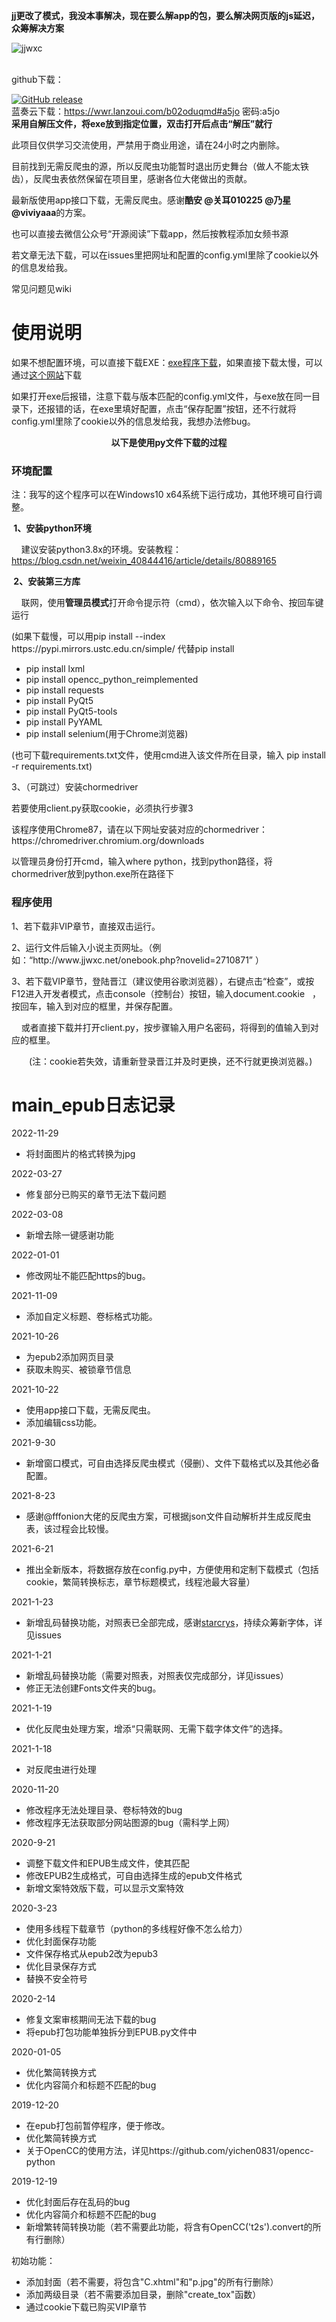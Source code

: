 **jj更改了模式，我没本事解决，现在要么解app的包，要么解决网页版的js延迟，众筹解决方案**

![jjwxc](https://user-images.githubusercontent.com/57527406/157160102-811010d2-dca2-422c-853b-99d46bbd02a9.png)

<br/>
github下载：

[![GitHub release](https://img.shields.io/github/release/7325156/jjwxcNovelCrawler.svg)](https://github.com/7325156/jjwxcNovelCrawler/releases/latest/)
<br/>
蓝奏云下载：https://wwr.lanzoui.com/b02oduqmd#a5jo 密码:a5jo <br/>
**采用自解压文件，将exe放到指定位置，双击打开后点击“解压”就行**
<p>此项目仅供学习交流使用，严禁用于商业用途，请在24小时之内删除。</p>
<p>目前找到无需反爬虫的源，所以反爬虫功能暂时退出历史舞台（做人不能太铁齿），反爬虫表依然保留在项目里，感谢各位大佬做出的贡献。</p>
<p>最新版使用app接口下载，无需反爬虫。感谢<b>酷安 @关耳010225 @乃星 @viviyaaa</b>的方案。</p>
<p>也可以直接去微信公众号“开源阅读”下载app，然后按教程添加女频书源</p>
<p>若文章无法下载，可以在issues里把网址和配置的config.yml里除了cookie以外的信息发给我。</p>
<p>常见问题见wiki</p>
<h1>使用说明</h1>
<p>如果不想配置环境，可以直接下载EXE：<a href="https://github.com/7325156/jjdown/releases">exe程序下载</a>，如果直接下载太慢，可以通过<a href="https://d.serctl.com">这个网站</a>下载</p>
<p>如果打开exe后报错，注意下载与版本匹配的config.yml文件，与exe放在同一目录下，还报错的话，在exe里填好配置，点击“保存配置”按钮，还不行就将config.yml里除了cookie以外的信息发给我，我想办法修bug。</p>
<p><strong><center>以下是使用py文件下载的过程</center></strong></p>
<h3>环境配置</h3>
<p>注：我写的这个程序可以在Windows10 x64系统下运行成功，其他环境可自行调整。</p>
<p><span style="font-weight: bold;">&#160;1、安装python环境</span></p>
<p><span class="Apple-tab-span" style="white-space:pre">	</span>建议安装python3.8x的环境。安装教程：<a href="https://blog.csdn.net/weixin_40844416/article/details/80889165">https://blog.csdn.net/weixin_40844416/article/details/80889165</a></p>
<p><span style="font-weight: bold;">&#160;2、安装第三方库</span></p>
<p><span class="Apple-tab-span" style="white-space:pre">	</span>联网，使用<b>管理员模式</b>打开命令提示符（cmd），依次输入以下命令、按回车键运行</p>
<p>(如果下载慢，可以用pip install --index https://pypi.mirrors.ustc.edu.cn/simple/ 代替pip install</p>
<ul><li>pip install lxml</li>
 <li>pip install opencc_python_reimplemented</li>
 <li>pip install requests</li>
 <li>pip install PyQt5</li>
 <li>pip install PyQt5-tools</li>
 <li>pip install PyYAML</li>
<li>pip install selenium(用于Chrome浏览器)</li>
</ul>
<p>(也可下载requirements.txt文件，使用cmd进入该文件所在目录，输入 pip install -r requirements.txt)</p>
<p>3、（可跳过）安装chormedriver</p>
<p>若要使用client.py获取cookie，必须执行步骤3</p>
<p>该程序使用Chrome87，请在以下网址安装对应的chormedriver：https://chromedriver.chromium.org/downloads</p>
<p>以管理员身份打开cmd，输入where python，找到python路径，将chormedriver放到python.exe所在路径下</p>
<h3>程序使用</h3>
<p>1、若下载非VIP章节，直接双击运行。</p>
<p>2、运行文件后输入小说主页网址。（例如：“http://www.jjwxc.net/onebook.php?novelid=2710871” ）</p>
<p>3、若下载VIP章节，登陆晋江（建议使用谷歌浏览器），右键点击“检查”，或按F12进入开发者模式，点击console（控制台）按钮，输入document.cookie &#160; ，按回车，输入到对应的框里，并保存配置。</p>
<p><span class="Apple-tab-span" style="white-space:pre">	</span>或者直接下载并打开client.py，按步骤输入用户名密码，将得到的值输入到对应的框里。</p>
<p>　　(注：cookie若失效，请重新登录晋江并及时更换，还不行就更换浏览器。)</p>
<h1>main_epub日志记录</h1>

<p>2022-11-29</p>

<ul><li>将封面图片的格式转换为jpg</li></ul>
<p>2022-03-27</p>
<ul><li>修复部分已购买的章节无法下载问题</li></ul>
<p>2022-03-08</p>

<ul>
 <li>新增去除一键感谢功能</li>
</ul>

<p>2022-01-01</p>
<ul>
 <li>修改网址不能匹配https的bug。</li>
</ul>
<p>2021-11-09</p>
<ul>
 <li>添加自定义标题、卷标格式功能。</li>
</ul>
<p>2021-10-26</p>
<ul>
 <li>为epub2添加网页目录</li>
 <li>获取未购买、被锁章节信息</li>
</ul>
<p>2021-10-22</p>
<ul>
 <li>使用app接口下载，无需反爬虫。</li>
 <li>添加编辑css功能。</li>
</ul>
<p>2021-9-30</p>
<ul>
 <li>新增窗口模式，可自由选择反爬虫模式（侵删）、文件下载格式以及其他必备配置。</li>
</ul>
<p>2021-8-23</p>
<ul>
 <li>感谢@fffonion大佬的反爬虫方案，可根据json文件自动解析并生成反爬虫表，该过程会比较慢。</li>
</ul>
<p>2021-6-21</p>
<ul>
 <li>推出全新版本，将数据存放在config.py中，方便使用和定制下载模式（包括cookie，繁简转换标志，章节标题模式，线程池最大容量）</li>
</ul>
<p>2021-1-23</p>
<ul>
 <li>新增乱码替换功能，对照表已全部完成，感谢<a href="https://github.com/starcrys">starcrys</a>，持续众筹新字体，详见issues</li></ul>
<p>2021-1-21</p>
<ul>
 <li>新增乱码替换功能（需要对照表，对照表仅完成部分，详见issues）</li>
<li>修正无法创建Fonts文件夹的bug。</li>
</ul>
<p>2021-1-19</p>
<ul>
<li>优化反爬虫处理方案，增添“只需联网、无需下载字体文件”的选择。</li>
</ul>
<p>2021-1-18</p>
<ul>
<li>对反爬虫进行处理</li>
</ul>
<p>2020-11-20</p>
<ul>
<li>修改程序无法处理目录、卷标特效的bug</li>
 <li>修改程序无法获取部分网站图源的bug（需科学上网）</li>
</ul>
<p>2020-9-21</p>
<ul>
<li>调整下载文件和EPUB生成文件，使其匹配</li>
 <li>修改EPUB2生成格式，可自由选择生成的epub文件格式</li>
 <li>新增文案特效版下载，可以显示文案特效</li>
</ul>
<p>2020-3-23</p>
<ul>
<li>使用多线程下载章节（python的多线程好像不怎么给力）</li>
 <li>优化封面保存功能</li>
 <li>文件保存格式从epub2改为epub3</li>
 <li>优化目录保存方式</li>
 <li>替换不安全符号</li>
</ul>
<p>2020-2-14</p>
<ul>
 <li>修复文案审核期间无法下载的bug</li>
 <li>将epub打包功能单独拆分到EPUB.py文件中</li>
</ul>
<p>2020-01-05</p>
<ul>
 <li>优化繁简转换方式</li>
 <li>优化内容简介和标题不匹配的bug</li>

</ul>
<p>2019-12-20</p>
<ul>
 <li>在epub打包前暂停程序，便于修改。</li>
 <li>优化繁简转换方式</li>
 <li>关于OpenCC的使用方法，详见https://github.com/yichen0831/opencc-python</li>
</ul>
<p>2019-12-19</p>
<ul>
 <li>优化封面后存在乱码的bug</li>
 <li>优化内容简介和标题不匹配的bug</li>
<li>新增繁转简转换功能（若不需要此功能，将含有OpenCC('t2s').convert的所有行删除）</li>
</ul>
<p>初始功能：</p>
<ul><li>添加封面（若不需要，将包含"C.xhtml"和"p.jpg"的所有行删除）</li>
<li>添加两级目录（若不需要添加目录，删除"create_tox"函数）</li>
<li>通过cookie下载已购买VIP章节</li>
</ul>

